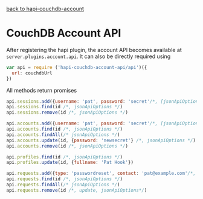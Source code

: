 [back to hapi-couchdb-account](..)

# CouchDB Account API

After registering the hapi plugin, the account API becomes available at
`server.plugins.account.api`. It can also be directly required using

```js
var api = require ('hapi-couchdb-account-api/api')({
  url: couchdbUrl
})
```

All methods return promises

```js
api.sessions.add({username: 'pat', password: 'secret'/*, [jsonApiOptions] */})
api.sessions.find(id /*, jsonApiOptions */)
api.sessions.remove(id /*, jsonApiOptions */)

api.accounts.add({username: 'pat', password: 'secret'/*, [jsonApiOptions] */})
api.accounts.find(id /*, jsonApiOptions */)
api.accounts.findAll(/* jsonApiOptions */)
api.accounts.update(id, {password: 'newsecret'} /*, jsonApiOptions */)
api.accounts.remove(id /*, jsonApiOptions */)

api.profiles.find(id /*, jsonApiOptions */)
api.profiles.update(id, {fullname: 'Pat Hook'})

api.requests.add({type: 'passwordreset', contact: 'pat@example.com'/*, [jsonApiOptions] */})
api.requests.find(id /*, jsonApiOptions */)
api.requests.findAll(/* jsonApiOptions */)
api.requests.remove(id /*, update, jsonApiOptions*/)
```
